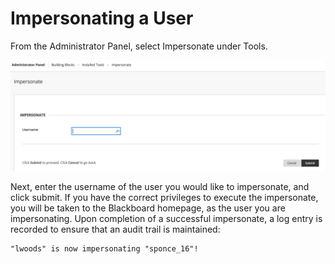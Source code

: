 # Impersonating a User

From the Administrator Panel, select Impersonate under Tools.

![](../.gitbook/assets/impersonate_user_entry.png)

Next, enter the username of the user you would like to impersonate, and click submit. If you have the correct privileges to execute the impersonate, you will be taken to the Blackboard homepage, as the user you are impersonating. Upon completion of a successful impersonate, a log entry is recorded to ensure that an audit trail is maintained:

```text
"lwoods" is now impersonating "sponce_16"!
```

